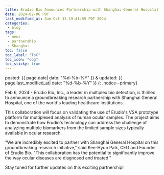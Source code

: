 ```yaml
---
title: Erudio Bio Announces Partnership with Shanghai General Hospital for Ocular Biomarker Research
date: 2024-02-06 PDT
last_modified_at: Sun Oct 13 19:41:59 PDT 2024
categories:
 - blog
tags:
 - news
 - partnership
 - Shanghai
toc: false
toc_label: "ToC"
toc_icon: "cog"
toc_sticky: true
---
```


posted: {{ page.date| date: "%d-%b-%Y" }}
&amp;
updated: {{ page.last_modified_at| date: "%d-%b-%Y" }}
{: .notice--primary}

Feb 6, 2024 - Erudio Bio, Inc., a leader in multiplex bio detection, is thrilled to announce a groundbreaking research partnership with Shanghai General Hospital, one of the world's leading healthcare institutions.

This collaboration will focus on validating the use of Erudio's VSA prototype platform for multiplexed analysis of human ocular samples. The project aims to demonstrate how Erudio's technology can address the challenge of analyzing multiple biomarkers from the limited sample sizes typically available in ocular research.

"We are incredibly excited to partner with Shanghai General Hospital on this groundbreaking research initiative," said Kee-Hyun Paik, CEO and Founder of Erudio Bio. "This collaboration has the potential to significantly improve the way ocular diseases are diagnosed and treated."

Stay tuned for further updates on this exciting partnership!
